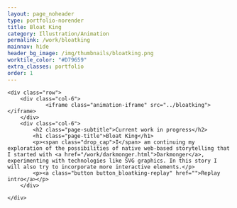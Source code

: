 ```yaml
---
layout: page_noheader
type: portfolio-norender
title: Bloat King
category: Illustration/Animation
permalink: /work/bloatking
mainnav: hide
header_bg_image: /img/thumbnails/bloatking.png
worktile_color: "#D79659"
extra_classes: portfolio
order: 1
---
```


<div class="wrapper">

	<div class="row">
		<div class="col-6">			
				<iframe class="animation-iframe" src="../bloatking"></iframe>
		</div>
		<div class="col-6">
			<h2 class="page-subtitle">Current work in progress</h2>
			<h1 class="page-title">Bloat King</h1>			
			<p><span class="drop_cap">I</span> am continuing my exploration of the possibilities of native web-based storytelling that I started with <a href="/work/darkmonger.html">Darkmonger</a>, experimenting with technologies like SVG graphics. In this story I will also try to incorporate more interactive elements.</p>
			<p><a class="button button_bloatking-replay" href="">Replay intro</a></p>			 
		</div>
				
	</div>
</div>